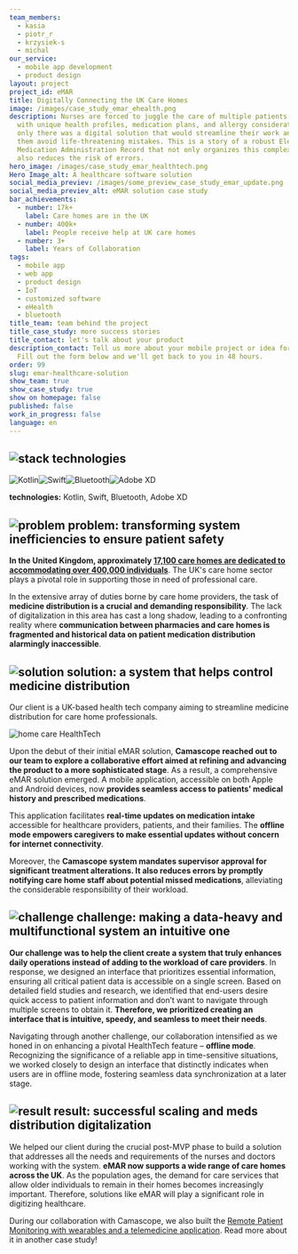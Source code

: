 ```yaml
---
team_members:
  - kasia
  - piotr_r
  - krzysiek-s
  - michal
our_service:
  - mobile app development
  - product design
layout: project
project_id: eMAR
title: Digitally Connecting the UK Care Homes
image: /images/case_study_emar_ehealth.png
description: Nurses are forced to juggle the care of multiple patients, each
  with unique health profiles, medication plans, and allergy considerations. If
  only there was a digital solution that would streamline their work and help
  them avoid life-threatening mistakes. This is a story of a robust Electronic
  Medication Administration Record that not only organizes this complexity but
  also reduces the risk of errors.
hero_image: /images/case_study_emar_healthtech.png
Hero Image_alt: A healthcare software solution
social_media_previev: /images/some_preview_case_study_emar_update.png
social_media_previev_alt: eMAR solution case study
bar_achievements:
  - number: 17k+
    label: Care homes are in the UK
  - number: 400k+
    label: People receive help at UK care homes
  - number: 3+
    label: Years of Collaboration
tags:
  - mobile app
  - web app
  - product design
  - IoT
  - customized software
  - eHealth
  - bluetooth
title_team: team behind the project
title_case_study: more success stories
title_contact: let's talk about your product
description_contact: Tell us more about your mobile project or idea for an app.
  Fill out the form below and we'll get back to you in 48 hours.
order: 99
slug: emar-healthcare-solution
show_team: true
show_case_study: true
show on homepage: false
published: false
work_in_progress: false
language: en
---
```

## ![stack](/images/skills.svg) technologies

![Kotlin](/images/kotlin_new_stack_logo.svg)![Swift](/images/swift_icon_stack.svg)![Bluetooth](/images/bluetooth_stack_logo.svg)![Adobe XD](/images/adobexdstack_logo.svg)

**technologies:** Kotlin, Swift, Bluetooth, Adobe XD

## ![problem](/images/three_flags.svg) problem: transforming system inefficiencies to ensure patient safety

**In the United Kingdom, approximately [17,100 care homes are dedicated to accommodating over 400,000 individuals](https://www.braemarfinance.co.uk/s/insights/blog/facts-figures-uk-care-home-sector-MCXEQ2ZU7QKVFOBOP272VSXJDDWQ#:~:text=The%20care%20home%20sector%20in,after%20more%20than%20400%2C000%20people.)**. The UK's care home sector plays a pivotal role in supporting those in need of professional care.

In the extensive array of duties borne by care home providers, the task of **medicine distribution is a crucial and demanding responsibility**. The lack of digitalization in this area has cast a long shadow, leading to a confronting reality where **communication between pharmacies and care homes is fragmented and historical data on patient medication distribution alarmingly inaccessible**.

## ![solution](/images/goal_title_section.png) solution: a system that helps control medicine distribution

Our client is a UK-based health tech company aiming to streamline medicine distribution for care home professionals. 

![home care HealthTech](blob:https://brightinventions.pl/c34ed702-a0dd-44a5-b251-ac6091eb69e5 "home care HealthTech")

Upon the debut of their initial eMAR solution, **Camascope reached out to our team to explore a collaborative effort aimed at refining and advancing the product to a more sophisticated stage**. As a result, a comprehensive eMAR solution emerged. A mobile application, accessible on both Apple and Android devices, now **provides seamless access to patients' medical history and prescribed medications**.

This application facilitates **real-time updates on medication intake** accessible for healthcare providers, patients, and their families. The **offline mode empowers caregivers to make essential updates without concern for internet connectivity**.

Moreover, the **Camascope system mandates supervisor approval for significant treatment alterations. It also reduces errors by promptly notifying care home staff about potential missed medications**, alleviating the considerable responsibility of their workload.

## ![challenge](/images/gearwheel.svg) challenge: making a data-heavy and multifunctional system an intuitive one

**Our challenge was to help the client create a system that truly enhances daily operations instead of adding to the workload of care providers**. In response, we designed an interface that prioritizes essential information, ensuring all critical patient data is accessible on a single screen. Based on detailed field studies and research, we identified that end-users desire quick access to patient information and don’t want to navigate through multiple screens to obtain it. **Therefore, we prioritized creating an interface that is intuitive, speedy, and seamless to meet their needs**.

Navigating through another challenge, our collaboration intensified as we honed in on enhancing a pivotal HealthTech feature – **offline mode**. Recognizing the significance of a reliable app in time-sensitive situations, we worked closely to design an interface that distinctly indicates when users are in offline mode, fostering seamless data synchronization at a later stage.

## ![result](/images/results_icon_title_small.png) result: successful scaling and meds distribution digitalization

We helped our client during the crucial post-MVP phase to build a solution that addresses all the needs and requirements of the nurses and doctors working with the system. **eMAR now supports a wide range of care homes across the UK**. As the population ages, the demand for care services that allow older individuals to remain in their homes becomes increasingly important. Therefore, solutions like eMAR will play a significant role in digitizing healthcare.

During our collaboration with Camascope, we also built the [Remote Patient Monitoring with wearables and a telemedicine application](/projects/remote-patient-monitoring/). Read more about it in another case study!